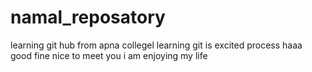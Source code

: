 # namal_reposatory
learning git hub from apna collegel
learning git is excited process
haaa good fine nice to meet you
i am enjoying my life